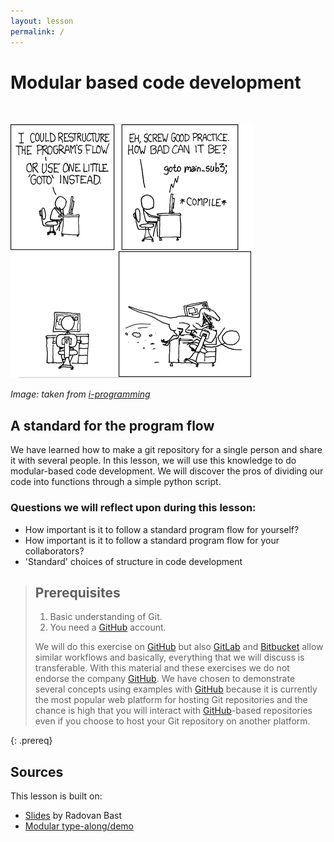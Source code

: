 ```yaml
---
layout: lesson
permalink: /
---
```


# Modular based code development

<br>

![](img/index/goto_spagetti.png)

*Image: taken from [i-programming](https://www.i-programmer.info/programming/theory/1332-goto-spaghetti-and-velociraptor.html)*
<br>


## A standard for the program flow

We have learned how to make a git repository for a single person and share it with several people. In this lesson, we will use this knowledge to do modular-based code development. We will discover the pros of dividing our code into functions through a simple python script.


### Questions we will reflect upon during this lesson:

- How important is it to follow a standard program flow for yourself?
- How important is it to follow a standard program flow for your collaborators?
- 'Standard' choices of structure in code development


> ## Prerequisites
>
> 1. Basic understanding of Git.
> 2. You need a [GitHub](https://github.com) account.
>
> We will do this exercise on [GitHub](https://github.com) but also
> [GitLab](https://gitlab.com) and [Bitbucket](https://bitbucket.org) allow
> similar workflows and basically, everything that we will discuss is transferable. With
> this material and these exercises we do not endorse the company
> [GitHub](https://github.com). We have chosen to demonstrate several
> concepts using examples with [GitHub](https://github.com) because it is
> currently the most popular web platform for hosting Git repositories and the chance is high
> that you will interact with [GitHub](https://github.com)-based repositories even if you
> choose to host your Git repository on another platform.
>
{: .prereq}



## Sources
This lesson is built on:
- [Slides](https://cicero.xyz/v3/remark/0.14.0/github.com/coderefinery/modular-code-development/master/talk.md/#1) by Radovan Bast
- [Modular type-along/demo](https://github.com/coderefinery/modular-type-along)
